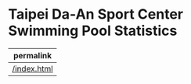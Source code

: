 # Taipei Da-An Sport Center Swimming Pool Statistics

| permalink                                     |
| --------------------------------------------- |
| [/index.html](https://thhuang.dev/dasc-stats) |
